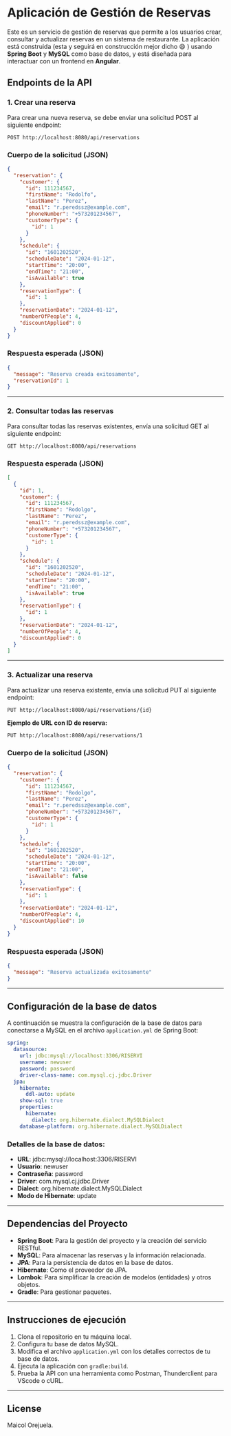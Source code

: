 
# Aplicación de Gestión de Reservas

Este es un servicio de gestión de reservas que permite a los usuarios crear, consultar y actualizar reservas en un sistema de restaurante. La aplicación está construida (esta y seguirá en construcción mejor dicho 😄  ) usando **Spring Boot** y **MySQL** como base de datos, y está diseñada para interactuar con un frontend en **Angular**.

## Endpoints de la API

### **1. Crear una reserva**
Para crear una nueva reserva, se debe enviar una solicitud POST al siguiente endpoint:

```
POST http://localhost:8080/api/reservations
```

### **Cuerpo de la solicitud (JSON)**

```json
{
  "reservation": {
    "customer": {
      "id": 111234567,
      "firstName": "Rodolfo",
      "lastName": "Perez",
      "email": "r.peredssz@example.com",
      "phoneNumber": "+573201234567",
      "customerType": {
        "id": 1
      }
    },
    "schedule": {
      "id": "1601202520",
      "scheduleDate": "2024-01-12",
      "startTime": "20:00",
      "endTime": "21:00",
      "isAvailable": true
    },
    "reservationType": {
      "id": 1
    },
    "reservationDate": "2024-01-12",
    "numberOfPeople": 4,
    "discountApplied": 0
  }
}
```

### **Respuesta esperada (JSON)**

```json
{
  "message": "Reserva creada exitosamente",
  "reservationId": 1
}
```

---

### **2. Consultar todas las reservas**
Para consultar todas las reservas existentes, envía una solicitud GET al siguiente endpoint:

```
GET http://localhost:8080/api/reservations
```

### **Respuesta esperada (JSON)**

```json
[
  {
    "id": 1,
    "customer": {
      "id": 111234567,
      "firstName": "Rodolgo",
      "lastName": "Perez",
      "email": "r.peredssz@example.com",
      "phoneNumber": "+573201234567",
      "customerType": {
        "id": 1
      }
    },
    "schedule": {
      "id": "1601202520",
      "scheduleDate": "2024-01-12",
      "startTime": "20:00",
      "endTime": "21:00",
      "isAvailable": true
    },
    "reservationType": {
      "id": 1
    },
    "reservationDate": "2024-01-12",
    "numberOfPeople": 4,
    "discountApplied": 0
  }
]
```

---

### **3. Actualizar una reserva**
Para actualizar una reserva existente, envía una solicitud PUT al siguiente endpoint:

```
PUT http://localhost:8080/api/reservations/{id}
```

**Ejemplo de URL con ID de reserva:**

```
PUT http://localhost:8080/api/reservations/1
```

### **Cuerpo de la solicitud (JSON)**

```json
{
  "reservation": {
    "customer": {
      "id": 111234567,
      "firstName": "Rodolgo",
      "lastName": "Perez",
      "email": "r.peredssz@example.com",
      "phoneNumber": "+573201234567",
      "customerType": {
        "id": 1
      }
    },
    "schedule": {
      "id": "1601202520",
      "scheduleDate": "2024-01-12",
      "startTime": "20:00",
      "endTime": "21:00",
      "isAvailable": false
    },
    "reservationType": {
      "id": 1
    },
    "reservationDate": "2024-01-12",
    "numberOfPeople": 4,
    "discountApplied": 10
  }
}
```

### **Respuesta esperada (JSON)**

```json
{
  "message": "Reserva actualizada exitosamente"
}
```

---

## Configuración de la base de datos

A continuación se muestra la configuración de la base de datos para conectarse a MySQL en el archivo `application.yml` de Spring Boot:

```yaml
spring:
  datasource:
    url: jdbc:mysql://localhost:3306/RISERVI
    username: newuser
    password: password
    driver-class-name: com.mysql.cj.jdbc.Driver
  jpa:
    hibernate:
      ddl-auto: update
    show-sql: true
    properties:
      hibernate:
        dialect: org.hibernate.dialect.MySQLDialect
    database-platform: org.hibernate.dialect.MySQLDialect
```

### **Detalles de la base de datos:**

- **URL**: jdbc:mysql://localhost:3306/RISERVI
- **Usuario**: newuser
- **Contraseña**: password
- **Driver**: com.mysql.cj.jdbc.Driver
- **Dialect**: org.hibernate.dialect.MySQLDialect
- **Modo de Hibernate**: update

---

## Dependencias del Proyecto

- **Spring Boot**: Para la gestión del proyecto y la creación del servicio RESTful.
- **MySQL**: Para almacenar las reservas y la información relacionada.
- **JPA**: Para la persistencia de datos en la base de datos.
- **Hibernate**: Como el proveedor de JPA.
- **Lombok**: Para simplificar la creación de modelos (entidades) y otros objetos.
- **Gradle**: Para gestionar paquetes.

---

## Instrucciones de ejecución

1. Clona el repositorio en tu máquina local.
2. Configura tu base de datos MySQL.
3. Modifica el archivo `application.yml` con los detalles correctos de tu base de datos.
4. Ejecuta la aplicación con `gradle:build`.
5. Prueba la API con una herramienta como Postman, Thunderclient para VScode o cURL.

---
## License

Maicol Orejuela.